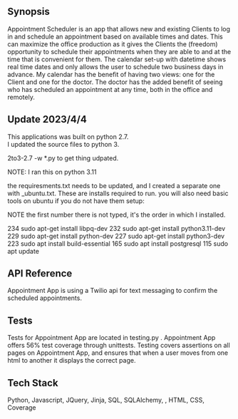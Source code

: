 ## Synopsis
  
Appointment Scheduler is an app that allows new and existing Clients to log in and schedule an appointment based on available times and dates. This can maximize the office production as it gives the Clients the (freedom) opportunity to schedule their appointments when they are able to and at the time that is convenient for them. The calendar set-up with datetime shows real time dates and only allows the user to schedule two business days in advance. My calendar has the benefit of having two views: one for the Client and one for the doctor. The doctor has the added benefit of seeing who has scheduled an appointment at any time, both in the office and remotely.

<!--
/*
![homepage](/static/homepage.jpeg?raw=true "Homepage")

Client Log in:
![Client login](/static/Clientlogin.jpeg?raw=true "Client Log in page")

Once user is logged in:
![User page](/static/onceuserloggedin.jpeg?raw=true "Once user is logged in")

Schedule view for Client: 
![Schedule view for Client](/static/Clientscheduleview.jpeg?raw=true"Schedule view for Client")

Confirmed page:
![Confirmed page](/static/confirmedpage.jpeg?raw=true "Confirmed page")

Provider Log in page:
![Provider log in page](/static/providerloginpage.jpeg?raw=true "Provider Log in page")

Schedule view for the doctor:
![schedule view for the doctor](/static/doctorsview.jpeg?raw=true "Schedule view for the doctor")
*/

## Installation
Appointment App requires a requirements.txt file installation. Appointment App runs through the server.py file on http://localhost:5000/
-->

## Update 2023/4/4

This applications was built on python 2.7.  
I updated the source files to python 3. 

2to3-2.7 -w *.py to get thing udpated.

NOTE:  I ran this on python 3.11

the requiresments.txt needs to be updated, and I created a separate one with _ubuntu.txt.  These are installs required to run.
you will also need basic tools on ubuntu if you do not have them setup:

NOTE the first number there is not typed, it's the order in which I installed.

  234  sudo apt-get install libpq-dev
  232  sudo apt-get install python3.11-dev
  229  sudo apt-get install python-dev
  227  sudo apt-get install python3-dev
  223  sudo apt install build-essential
  165  sudo apt install postgresql
  115  sudo apt update


## API Reference

Appointment App is using a Twilio api for text messaging to confirm the scheduled appointments.

## Tests

Tests for Appointment App are located in testing.py . Appointment App offers 56% test coverage through unittests. Testing covers assertions on all pages on Appointment App, and ensures that when a user moves from one html to another it displays the correct page.

## Tech Stack
Python, Javascript, JQuery, Jinja, SQL, SQLAlchemy, , HTML, CSS, Coverage 


